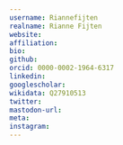 ```yaml
---
username: Riannefijten
realname: Rianne Fijten
website: 
affiliation: 
bio: 
github: 
orcid: 0000-0002-1964-6317
linkedin: 
googlescholar: 
wikidata: Q27910513
twitter: 
mastodon-url: 
meta:
instagram:
---
```

